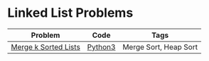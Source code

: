 # Linked List Problems

| Problem                                                                                                                                   | Code                              | Tags                                 |
|-------------------------------------------------------------------------------------------------------------------------------------------|-----------------------------------|--------------------------------------|
| [Merge k Sorted Lists](https://leetcode.com/problems/merge-k-sorted-lists/description/)     | [Python3](./merge_k_lists.py)         | Merge Sort, Heap Sort
